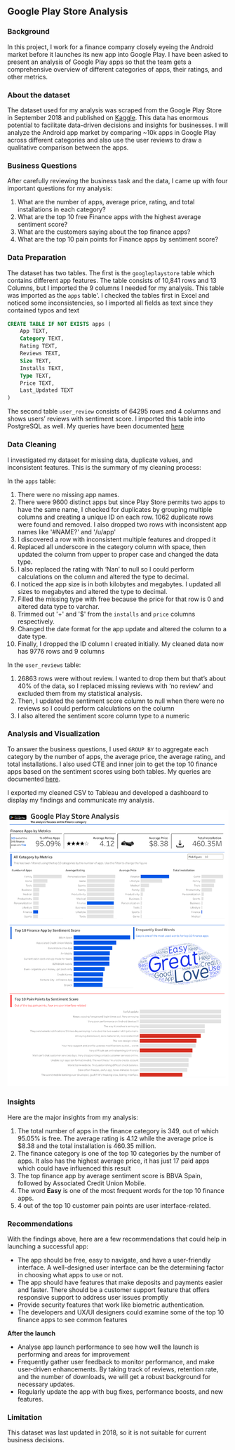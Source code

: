 ## Google Play Store Analysis 

### Background
In this project, I work for a finance company closely eyeing the Android market before it launches its new app into Google Play. 
I have been asked to present an analysis of Google Play apps so that the team gets a comprehensive overview of different categories of apps, their ratings, and other metrics.

### About the dataset
The dataset used for my analysis was scraped from the Google Play Store in September 2018 and published on [Kaggle](https://www.kaggle.com/datasets/lava18/google-play-store-apps). 
This data has enormous potential to facilitate data-driven decisions and insights for businesses. 
I will analyze the Android app market by comparing ~10k apps in Google Play across different categories and also use the user reviews to draw a qualitative comparison between the apps.

### Business Questions
After carefully reviewing the business task and the data, I came up with four important questions for my analysis:
1.	What are the number of apps, average price, rating, and total installations in each category?
2.	What are the top 10 free Finance apps with the highest average sentiment score?
3.	What are the customers saying about the top finance apps?  
4.	What are the top 10 pain points for Finance apps by sentiment score? 

### Data Preparation
The dataset has two tables. The first is the `googleplaystore` table which contains different app features. 
The table consists of 10,841 rows and 13 Columns, but I imported the 9 columns I needed for my analysis. This table was imported as the `apps` table'.
I checked the tables first in Excel and noticed some inconsistencies, so I imported all fields as text since they contained typos and text

```SQL
CREATE TABLE IF NOT EXISTS apps (
	App TEXT,
	Category TEXT,	
	Rating TEXT,
	Reviews TEXT,
	Size TEXT,	
	Installs TEXT,
	Type TEXT,	
	Price TEXT,
	Last_Updated TEXT
)
```
The second table `user_review` consists of 64295 rows and 4 columns and shows users’ reviews with sentiment score. I imported this table into PostgreSQL as well.
My queries have been documented [here](https://github.com/eyitayo22/Google-Play-Store-Analysis/blob/main/Google%20Play%20Store%20Analysis%20Script.sql)

### Data Cleaning
I investigated my dataset for missing data, duplicate values, and inconsistent features. This is the summary of my cleaning process:

In the `apps` table:
1. There were no missing app names.
2. There were 9600 distinct apps but since Play Store permits two apps to have the same name, I checked for duplicates by grouping multiple columns and creating a unique ID on each row. 1062 duplicate rows were found and removed. I also dropped two rows with inconsistent app names like '#NAME?' and '/u/app'
3. I discovered a row with inconsistent multiple features and dropped it
4. Replaced all underscore in the category column with space, then updated the column from upper to proper case and changed the data type.
5. I also replaced the rating with ‘Nan’ to null so I could perform calculations on the column and altered the type to decimal.
6. I noticed the app size is in both kilobytes and megabytes. I updated all sizes to megabytes and altered the type to decimal.
7. Filled the missing type with free because the price for that row is 0 and altered data type to varchar.
8. Trimmed out '+' and '$' from the `installs` and `price` columns respectively.
9. Changed the date format for the app update and altered the column to a date type.
10. Finally, I dropped the ID column I created initially. My cleaned data now has 9776 rows and 9 columns

In the `user_reviews` table:
1. 26863 rows were without review. I wanted to drop them but that’s about 40% of the data, so I replaced missing reviews with ‘no review’ and excluded them from my statistical analysis.
2. Then, I updated the sentiment score column to null when there were no reviews so I could perform calculations on the column
3. I also altered the sentiment score column type to a numeric

### Analysis and Visualization
To answer the business questions, I used `GROUP BY` to aggregate each category by the number of apps, the average price, the average rating, and total installations. 
I also used CTE and inner join to get the top 10 finance apps based on the sentiment scores using both tables. 
My queries are documented [here](https://github.com/eyitayo22/Google-Play-Store-Analysis/blob/main/Google%20Play%20Store%20Analysis%20Script.sql).

I exported my cleaned CSV to Tableau and developed a dashboard to display my findings and communicate my analysis.

![Google Play Store Dashboard](Play-Store-Dashboard/play-store-dashboard.png)

### Insights
Here are the major insights from my analysis:
1. The total number of apps in the finance category is 349, out of which 95.05% is free. The average rating is 4.12 while the average price is $8.38 and the total installation is 460.35 million.
2. The finance category is one of the top 10 categories by the number of apps. It also has the highest average price, it has just 17 paid apps which could have influenced this result
3. The top finance app by average sentiment score is BBVA Spain, followed by Associated Credit Union Mobile.
4. The word **Easy** is one of the most frequent words for the top 10 finance apps.
5. 4 out of the top 10 customer pain points are user interface-related.

### Recommendations
With the findings above, here are a few recommendations that could help in launching a successful app:
- The app should be free, easy to navigate, and have a user-friendly interface. A well-designed user interface can be the determining factor in choosing what apps to use or not.
- The app should have features that make deposits and payments easier and faster. There should be a customer support feature that offers responsive support to address user issues promptly
- Provide security features that work like biometric authentication.
- The developers and UX/UI designers could examine some of the top 10 finance apps to see common features

**After the launch**
- Analyse app launch performance to see how well the launch is performing and areas for improvement
- Frequently gather user feedback to monitor performance, and make user-driven enhancements. By taking track of reviews, retention rate, and the number of downloads, we will get a robust background for necessary updates. 
- Regularly update the app with bug fixes, performance boosts, and new features.

### Limitation
This dataset was last updated in 2018, so it is not suitable for current business decisions.
